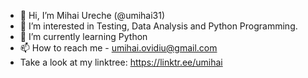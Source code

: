 - 👋 Hi, I’m Mihai Ureche (@umihai31)
- 👀 I’m interested in Testing, Data Analysis and Python Programming. 
- 🌱 I’m currently learning Python
- 📫 How to reach me - umihai.ovidiu@gmail.com 
- Take a look at my linktree: https://linktr.ee/umihai

<!---
umihai31/umihai31 is a ✨ special ✨ repository because its `README.md` (this file) appears on your GitHub profile.
You can click the Preview link to take a look at your changes.
--->
